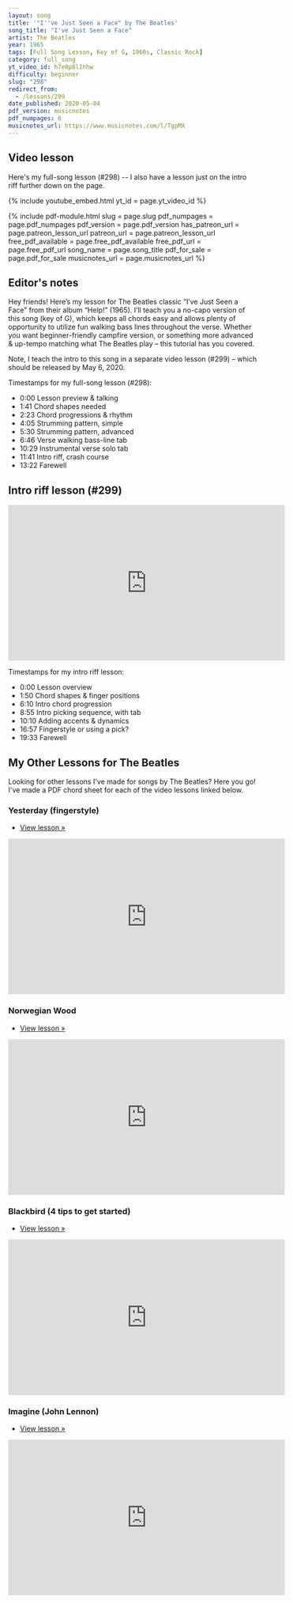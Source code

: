 ```yaml
---
layout: song
title: '"I''ve Just Seen a Face" by The Beatles'
song_title: "I've Just Seen a Face"
artist: The Beatles
year: 1965
tags: [Full Song Lesson, Key of G, 1960s, Classic Rock]
category: full_song
yt_video_id: h7e0p8lIhhw
difficulty: beginner
slug: "298"
redirect_from:
  - /lessons/299
date_published: 2020-05-04
pdf_version: musicnotes
pdf_numpages: 6
musicnotes_url: https://www.musicnotes.com/l/TgpMX
---
```


## Video lesson

<!-- Coming soon... -->

Here's my full-song lesson (#298) -- I also have a lesson just on the intro riff further down on the page.

{% include youtube_embed.html yt_id = page.yt_video_id %}

{% include pdf-module.html slug = page.slug pdf_numpages = page.pdf_numpages pdf_version = page.pdf_version has_patreon_url = page.patreon_lesson_url patreon_url = page.patreon_lesson_url free_pdf_available = page.free_pdf_available free_pdf_url = page.free_pdf_url song_name = page.song_title pdf_for_sale = page.pdf_for_sale musicnotes_url = page.musicnotes_url %}

## Editor's notes

Hey friends! Here’s my lesson for The Beatles classic “I’ve Just Seen a Face” from their album “Help!” (1965). I’ll teach you a no-capo version of this song (key of G), which keeps all chords easy and allows plenty of opportunity to utilize fun walking bass lines throughout the verse. Whether you want beginner-friendly campfire version, or something more advanced & up-tempo matching what The Beatles play – this tutorial has you covered.

Note, I teach the intro to this song in a separate video lesson (#299) – which should be released by May 6, 2020.

Timestamps for my full-song lesson (#298):

- 0:00 Lesson preview & talking
- 1:41 Chord shapes needed
- 2:23 Chord progressions & rhythm
- 4:05 Strumming pattern, simple
- 5:30 Strumming pattern, advanced
- 6:46 Verse walking bass-line tab
- 10:29 Instrumental verse solo tab
- 11:41 Intro riff, crash course
- 13:22 Farewell


## Intro riff lesson (#299)

<iframe width="560" height="315" src="https://www.youtube.com/embed/JgCTBez-eWo" frameborder="0" allow="accelerometer; autoplay; encrypted-media; gyroscope; picture-in-picture" allowfullscreen></iframe>

Timestamps for my intro riff lesson:

- 0:00 Lesson overview
- 1:50 Chord shapes & finger positions
- 6:10 Intro chord progression
- 8:55 Intro picking sequence, with tab
- 10:10 Adding accents & dynamics
- 16:57 Fingerstyle or using a pick?
- 19:33 Farewell

## My Other Lessons for The Beatles

Looking for other lessons I've made for songs by The Beatles? Here you go! I've made a PDF chord sheet for each of the video lessons linked below.

### Yesterday (fingerstyle)

- [View lesson »](http://playsongnotes.com/lessons/242/)

<iframe width="560" height="315" src="https://www.youtube.com/embed/wYGC06x7B9E" frameborder="0" allow="accelerometer; autoplay; encrypted-media; gyroscope; picture-in-picture" allowfullscreen></iframe>

### Norwegian Wood

- [View lesson »](http://playsongnotes.com/lessons/169/)

<iframe width="560" height="315" src="https://www.youtube.com/embed/4BXzDOrjRro" frameborder="0" allow="accelerometer; autoplay; encrypted-media; gyroscope; picture-in-picture" allowfullscreen></iframe>

### Blackbird (4 tips to get started)

- [View lesson »](http://playsongnotes.com/lessons/265/)

<iframe width="560" height="315" src="https://www.youtube.com/embed/BwnL0t87I3Y" frameborder="0" allow="accelerometer; autoplay; encrypted-media; gyroscope; picture-in-picture" allowfullscreen></iframe>

### Imagine (John Lennon)

- [View lesson »](http://playsongnotes.com/lessons/235/)

<iframe width="560" height="315" src="https://www.youtube.com/embed/QehjXVLXdfQ" frameborder="0" allow="accelerometer; autoplay; encrypted-media; gyroscope; picture-in-picture" allowfullscreen></iframe>

<!-- ## Lyrics with chords

See PDF for full version (with chords throughout).

    I've just seen a face, I can't forget the time or place
    Where we just met... she's just the girl for me, and I want all
    The world to see we've met... hmmm, hmmm, hmmm, hmmm mmm mmm

    Had it been another day, I might have looked the other way
    And I'd have never been aware, but as it is
    I'll dream of her tonight... la, la, la, la la la

        Falling, yes I am falling
        And she keeps calling..... me back again

    I have never known the likes of this, I've been alone
    And I have missed things and kept out of sight, and other girls
    Were never quite like this... da, da, da, da da da

        Falling, yes I am falling
        And she keeps calling..... me back again

    (instrumental verse / solo)

        Falling, yes I am falling
        And she keeps calling..... me back again

    I've just seen a face, I can't forget the time or place
    Where we just met... she's just the girl for me, and I want all
    The world to see her face... hmmm, hmmm, hmmm, hmmm mmm mmm

        Falling, yes I am falling
        And she keeps calling..... me back again

        (repeat chorus as desired, end on G) -->
